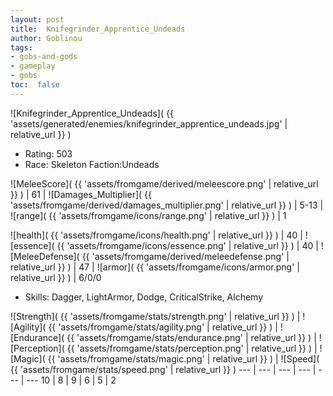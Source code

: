 ```yaml
---
layout: post
title:  Knifegrinder_Apprentice_Undeads
author: Goblinou
tags:
- gobs-and-gods
- gameplay
- gobs
toc:  false
---
```


![Knifegrinder_Apprentice_Undeads]( {{ 'assets/generated/enemies/knifegrinder_apprentice_undeads.jpg' | relative_url }} )
- Rating: 503
- Race: Skeleton  Faction:Undeads

![MeleeScore]( {{ 'assets/fromgame/derived/meleescore.png' | relative_url }} ) | 61 | ![Damages_Multiplier]( {{ 'assets/fromgame/derived/damages_multiplier.png' | relative_url }} ) | 5-13 | ![range]( {{ 'assets/fromgame/icons/range.png' | relative_url }} ) | 1


![health]( {{ 'assets/fromgame/icons/health.png' | relative_url }} ) | 40 | ![essence]( {{ 'assets/fromgame/icons/essence.png' | relative_url }} ) | 40 | ![MeleeDefense]( {{ 'assets/fromgame/derived/meleedefense.png' | relative_url }} ) | 47 | ![armor]( {{ 'assets/fromgame/icons/armor.png' | relative_url }} ) | 6/0/0

* Skills: Dagger, LightArmor, Dodge, CriticalStrike, Alchemy

![Strength]( {{ 'assets/fromgame/stats/strength.png' | relative_url }} ) | ![Agility]( {{ 'assets/fromgame/stats/agility.png' | relative_url }} ) | ![Endurance]( {{ 'assets/fromgame/stats/endurance.png' | relative_url }} ) | ![Perception]( {{ 'assets/fromgame/stats/perception.png' | relative_url }} ) | ![Magic]( {{ 'assets/fromgame/stats/magic.png' | relative_url }} ) | ![Speed]( {{ 'assets/fromgame/stats/speed.png' | relative_url }} )
--- | --- | --- | --- | --- | ---
10 | 8 | 9 | 6 | 5 | 2
